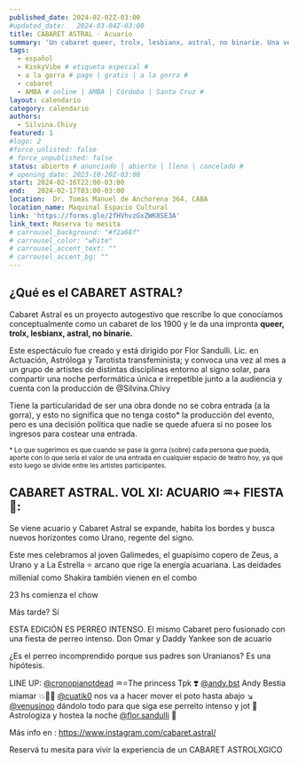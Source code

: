 ```yaml
---
published_date: 2024-02-02Z-03:00
#updated_date:   2024-03-04Z-03:00
title: CABARET ASTRAL - Acuario
summary: 'Un cabaret queer, trolx, lesbianx, astral, no binarie. Una vez al mes en @maquinal.maquinal. Dirigido por @flor.sandulli y Producido por @silvina.chivy'
tags:
  - español
  - KinkyVibe # etiqueta especial #
  - a la gorra # pago | gratis | a la gorra #
  - cabaret
  - AMBA # online | AMBA | Córdoba | Santa Cruz #
layout: calendario
category: calendario
authors:
  - Silvina.Chivy
featured: 1
#logo: 2
#force_unlisted: false
# force_unpublished: false
status: abierto # anunciado | abierto | lleno | cancelado #
# opening_date: 2023-10-20Z-03:00
start: 2024-02-16T22:00-03:00
end:   2024-02-17T03:00-03:00
location:  Dr. Tomás Manuel de Anchorena 364, CABA
location_name: Maquinal Espacio Cultural
link: 'https://forms.gle/2fHVhvzGxZWK8SE3A'
link_text: Reserva tu mesita
# carrousel_background: "#f2a68f"
# carrousel_color: "white"
# carrousel_accent_text: ""
# carrousel_accent_bg: ""
---
```

## ¿Qué es el CABARET ASTRAL?

Cabaret Astral es un proyecto autogestivo que rescribe lo que conocíamos conceptualmente como un cabaret de los 1900 y le da una impronta **queer, trolx, lesbianx, astral, no binarie.**

Este espectáculo fue creado y está dirigido por Flor Sandulli. Lic. en Actuación, Astróloga y Tarotista transfeminista; y convoca una vez al mes a un grupo de artistes de distintas disciplinas entorno al signo solar, para compartir una noche performática única e irrepetible junto a la audiencia y cuenta con la producción de @Silvina.Chivy

Tiene la particularidad de ser una obra donde no se cobra entrada (a la gorra), y esto no significa que no tenga costo\* la producción del evento, pero es una decisión política que nadie se quede afuera si no posee los ingresos para costear una entrada. 

<small>\* Lo que sugerimos es que cuando se pase la gorra (sobre) cada persona que pueda, aporte con lo que sería el valor de una entrada en cualquier espacio de teatro hoy, ya que esto luego se divide entre les artistes participantes.</small>

## CABARET ASTRAL. VOL XI: ACUARIO ♒+ FIESTA 🎉:

Se viene acuario y Cabaret Astral se expande, habita los bordes y busca nuevos horizontes como Urano, regente del signo. 

Este mes celebramos al joven Galimedes, el guapísimo copero de Zeus, a Urano y a La Estrella ⭐ arcano que rige la energía acuariana. Las deidades millenial como Shakira también vienen en el combo 

23 hs comienza el chow

Más tarde? Sí

ESTA EDICIÓN ES PERREO INTENSO. El mismo Cabaret pero fusionado con una fiesta de perreo intenso. Don Omar y Daddy Yankee son de acuario 

¿Es el perreo incomprendido porque sus padres son Uranianos? Es una hipótesis. 

LINE UP:
[\@cronopianotdead](https://instagram.com/cronopianotdead) ♒⭐The princess Tpk ❣️
[\@andy.bst](https://instagram.com/andy.bst) Andy Bestia miamar 💥💅🏻
[\@cuatik0](https://instagram.com/cuatik0) nos va a hacer mover el poto hasta abajo ↘️
[\@venusinoo](https://instagram.com/venusinoo) dándolo todo para que siga ese perreito intenso y jot 🥵
Astrologiza y hostea la noche [\@flor.sandulli](https://instagram.com/flor.sandulli) 🌠

Más info en : https://www.instagram.com/cabaret.astral/

Reservá tu mesita para vivir la experiencia de un CABARET ASTROLXGICO
